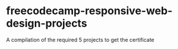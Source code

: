# freecodecamp-responsive-web-design-projects
A compilation of the required 5 projects to get the certificate 
